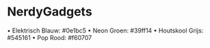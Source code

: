 # NerdyGadgets

•	Elektrisch Blauw: #0e1bc5
•	Neon Groen: #39ff14
•	Houtskool Grijs: #545161
•	Pop Rood: #f60707
